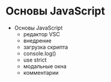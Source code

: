 # Основы JavaScript

- Основы JavaScript
  - редактор VSC
  - внедрение
  - загрузка скрипта
  - console.log()
  - use strict
  - модальные окна
  - комментарии
